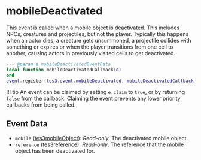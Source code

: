 <!---
	This file is autogenerated. Do not edit this file manually. Your changes will be ignored.
	More information: https://github.com/MWSE/MWSE/tree/master/docs
-->

# mobileDeactivated
<div class="search_terms" style="display: none">mobiledeactivated</div>

This event is called when a mobile object is deactivated. This includes NPCs, creatures and projectiles, but not the player. Typically this happens when an actor dies, a creature gets unsummoned, a projectile collides with something or expires or when the player transitions from one cell to another, causing actors in previously visited cells to get deactivated.

```lua
--- @param e mobileDeactivatedEventData
local function mobileDeactivatedCallback(e)
end
event.register(tes3.event.mobileDeactivated, mobileDeactivatedCallback)
```

!!! tip
	An event can be claimed by setting `e.claim` to `true`, or by returning `false` from the callback. Claiming the event prevents any lower priority callbacks from being called.

## Event Data

* `mobile` ([tes3mobileObject](../../types/tes3mobileObject)): *Read-only*. The deactivated mobile object.
* `reference` ([tes3reference](../../types/tes3reference)): *Read-only*. The reference that the mobile object has been deactivated for.

